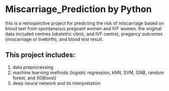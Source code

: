 # Miscarriage_Prediction by Python
this is a retrospective project for predicting the risk of miscarriage based on blood test from spontaneous pregnant women and IVF women. the original data included centres (obstetric clinic, and IVF centre), pregancy outcomes (miscarriage or livebirth), and blood test result.

## This project includes:
1) data preprocessing
2) machine learning methods (logistic regression, kNN, SVM, GNB, random forest, and XGBoost)
3) deep neural network and its interpretation
